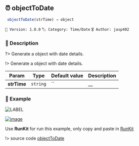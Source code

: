 ## ⏰ objectToDate 

```javascript
 objectToDate(strTime) ⇒ object 
``` 


`📢 Version: 1.0.0`  `🏷️ Category: Time/Date` `🎖️ Author: jasp402` 

### 📝 Description 


?> Generate a object with date details. 


!> Generate a object with date details. 


| Param | Type | Default value | Description |
| --- | --- | --- | --- |
| **strTime** | `string` | `` | __ | 



### 🧪 Example 


![LABEL](@example ':include :type=code')




[![image](https://user-images.githubusercontent.com/8978470/89190058-8603d500-d566-11ea-914f-284448e5a1b6.png)](https://npm.runkit.com/js-packtools) 
 
Use **RunKit** for run this example, only copy and paste in [RunKit](https://npm.runkit.com/js-packtools)


!> source code [objectToDate](https://github.com/jasp402/js-packtools/blob/master/lib/objectToDate.js) 


